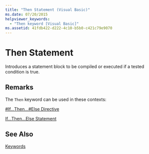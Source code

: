 ```yaml
---
title: "Then Statement (Visual Basic)"
ms.date: 07/20/2015
helpviewer_keywords: 
  - "Then keyword [Visual Basic]"
ms.assetid: 41fdb422-d222-4c10-b5b0-c421c79e9070
---
```

# Then Statement
Introduces a statement block to be compiled or executed if a tested condition is true.  
  
## Remarks  
 The `Then` keyword can be used in these contexts:  
  
 [#If...Then...#Else Directive](../../../visual-basic/language-reference/directives/if-then-else-directives.md)  
  
 [If...Then...Else Statement](../../../visual-basic/language-reference/statements/if-then-else-statement.md)  
  
## See Also  
 [Keywords](../../../visual-basic/language-reference/keywords/index.md)
